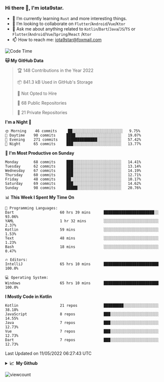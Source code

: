 ### Hi there 👋, I'm iota9star.

- 🌱 I’m currently learning `Rust` and more interesting things.
- 👯 I’m looking to collaborate on `Flutter`/`Android`/`Vue`/`Ktor`
- 💬 Ask me about anything related to `Kotlin`/`Dart`/`Java`/`JS`/`TS` or `Flutter`/`Android`/`Vue`/`Spring`/`React`
  /`Ktor`
- 📫 How to reach me: [iota9star@foxmail.com](iota9star@foxmail.com)



<!--START_SECTION:waka-->
![Code Time](http://img.shields.io/badge/Code%20Time-2%2C930%20hrs%2046%20mins-blue)

**🐱 My GitHub Data** 

> 🏆 148 Contributions in the Year 2022
 > 
> 📦 841.3 kB Used in GitHub's Storage 
 > 
> 🚫 Not Opted to Hire
 > 
> 📜 68 Public Repositories 
 > 
> 🔑 21 Private Repositories  
 > 
**I'm a Night 🦉** 

```text
🌞 Morning    46 commits     ██░░░░░░░░░░░░░░░░░░░░░░░   9.75% 
🌆 Daytime    90 commits     ████░░░░░░░░░░░░░░░░░░░░░   19.07% 
🌃 Evening    271 commits    ██████████████░░░░░░░░░░░   57.42% 
🌙 Night      65 commits     ███░░░░░░░░░░░░░░░░░░░░░░   13.77%

```
📅 **I'm Most Productive on Sunday** 

```text
Monday       68 commits     ███░░░░░░░░░░░░░░░░░░░░░░   14.41% 
Tuesday      62 commits     ███░░░░░░░░░░░░░░░░░░░░░░   13.14% 
Wednesday    67 commits     ███░░░░░░░░░░░░░░░░░░░░░░   14.19% 
Thursday     60 commits     ███░░░░░░░░░░░░░░░░░░░░░░   12.71% 
Friday       48 commits     ██░░░░░░░░░░░░░░░░░░░░░░░   10.17% 
Saturday     69 commits     ███░░░░░░░░░░░░░░░░░░░░░░   14.62% 
Sunday       98 commits     █████░░░░░░░░░░░░░░░░░░░░   20.76%

```


📊 **This Week I Spent My Time On** 

```text
💬 Programming Languages: 
Dart                     60 hrs 39 mins      ███████████████████████░░   93.06% 
YAML                     1 hr 32 mins        ░░░░░░░░░░░░░░░░░░░░░░░░░   2.37% 
Kotlin                   59 mins             ░░░░░░░░░░░░░░░░░░░░░░░░░   1.53% 
Text                     48 mins             ░░░░░░░░░░░░░░░░░░░░░░░░░   1.23% 
Bash                     18 mins             ░░░░░░░░░░░░░░░░░░░░░░░░░   0.47%

🔥 Editors: 
IntelliJ                 65 hrs 10 mins      █████████████████████████   100.0%

💻 Operating System: 
Windows                  65 hrs 10 mins      █████████████████████████   100.0%

```

**I Mostly Code in Kotlin** 

```text
Kotlin                   21 repos            █████████░░░░░░░░░░░░░░░░   38.18% 
JavaScript               8 repos             ███░░░░░░░░░░░░░░░░░░░░░░   14.55% 
Java                     7 repos             ███░░░░░░░░░░░░░░░░░░░░░░   12.73% 
Vue                      7 repos             ███░░░░░░░░░░░░░░░░░░░░░░   12.73% 
Dart                     7 repos             ███░░░░░░░░░░░░░░░░░░░░░░   12.73%

```



 Last Updated on 11/05/2022 06:27:43 UTC
<!--END_SECTION:waka-->

<details>
  <summary><b>📈&nbsp;&nbsp;My Github</b></summary>
  <br>
  <img src='https://github-profile-trophy.vercel.app/?username=iota9star'>
  <img src='https://bad-apple-github-readme.vercel.app/api?show_bg=1&username=iota9star&hide_title=true'>
  <img src='http://cr-skills-chart-widget.azurewebsites.net/api/api?username=iota9star'>
</details>


![viewcount](https://count.getloli.com/get/@iota9star?theme=rule34)

